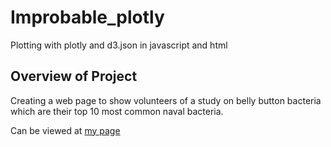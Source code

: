 # Improbable_plotly
Plotting with plotly and d3.json in javascript and html

## Overview of Project
Creating a web page to show volunteers of a study on belly button bacteria which are their top 10 most common naval bacteria.

Can be viewed at [my page](https://MServ.github.io/Improbable_plotly/)
